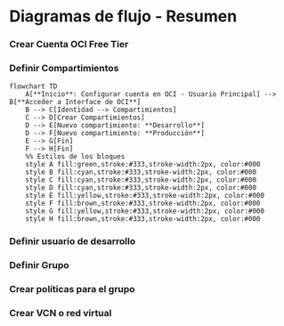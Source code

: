 # Diagramas de flujo - Resumen

### Crear Cuenta OCI Free Tier

### Definir Compartimientos

```mermaid
flowchart TD
    A[**Inicio**: Configurar cuenta en OCI - Usuario Principal] --> B[**Acceder a Interface de OCI**]
    B --> C[Identidad --> Compartimientos]
    C --> D[Crear Compartimientos]
    D --> E[Nuevo compartimiento: **Desarrollo**]
    D --> F[Nuevo compartimiento: **Producción**]
    E --> G[Fin]
    F --> H[Fin]
    %% Estilos de los bloques
    style A fill:green,stroke:#333,stroke-width:2px, color:#000
    style B fill:cyan,stroke:#333,stroke-width:2px, color:#000
    style C fill:cyan,stroke:#333,stroke-width:2px, color:#000
    style D fill:cyan,stroke:#333,stroke-width:2px, color:#000
    style E fill:yellow,stroke:#333,stroke-width:2px, color:#000
    style F fill:brown,stroke:#333,stroke-width:2px, color:#000
    style G fill:yellow,stroke:#333,stroke-width:2px, color:#000
    style H fill:brown,stroke:#333,stroke-width:2px, color:#000
```

### Definir usuario de desarrollo

### Definir Grupo


### Crear políticas para el grupo


### Crear VCN o red virtual
